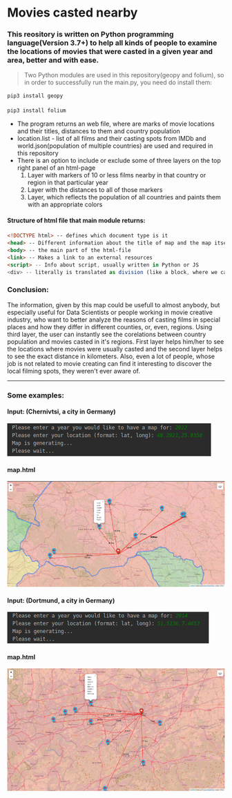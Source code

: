 # Movies casted nearby

### This reository is written on Python programming language(Version 3.7+) to help all kinds of people to examine the locations of movies that were casted in a given year and area, better and with ease.

> Two Python modules are used in this repository(geopy and folium), so in order to successfully run the main.py, you need do install them:

```bash
pip3 install geopy

pip3 install folium
```
* The program returns an web file, where are marks of movie locations and their titles, distances to them and country population
* location.list - list of all films and their casting spots from IMDb and world.json(population of multiple countries) are used and required in this repository  
* There is an option to include or exclude some of three layers on the top right panel of an html-page
    1. Layer with markers of 10 or less films nearby in that country or region in that particular year
    2. Layer with the distances to all of those markers
    3. Layer, which reflects the population of all countries and paints them with an appropriate colors

#### Structure of html file that main module returns:
```HTML
<!DOCTYPE html> -- defines which document type is it
<head> -- Different information about the title of map and the map itself
<body> -- the main part of the html-file
<link> -- Makes a link to an external resources
<script> -- Info about script, usually written in Python or JS
<div> -- literally is translated as division (like a block, where we can place parts of an website)
```

### Conclusion:
The information, given by this map could be usefull to almost anybody, but especially useful for Data Scientists or people working in movie creative industry, who want to better analyze the reasons of casting films in special places and how they differ in different counties, or, even, regions. Using third layer, the user can instantly see the corelations between country population and movies casted in it's regions. First layer helps him/her to see the locations where movies were usually casted and the second layer helps to see the exact distance in kilometers. Also, even a lot of people, whose job is not related to movie creating can find it interesting to discover the local filming spots, they weren't ever aware of.

___
### Some examples:
#### Input: (Chernivtsi, a city in Germany)
![Input example](files/input.png)
#### map.html
![Input example](files/chernivtsi.png)
#### Input: (Dortmund, a city in Germany)
![Input example](files/input2.png)
#### map.html
![Input example](files/dortmund.png)